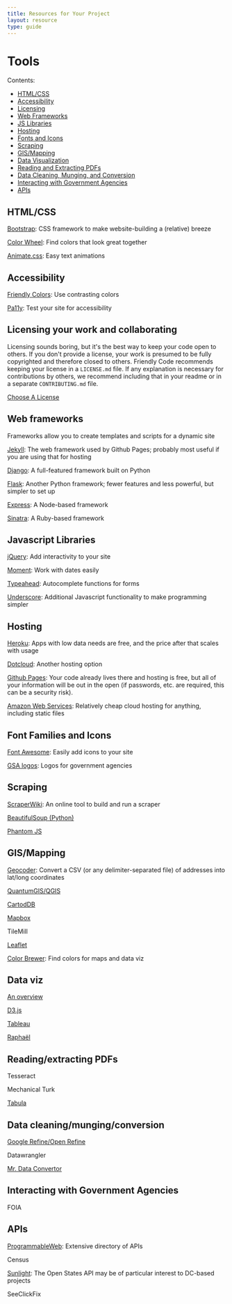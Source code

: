 ```yaml
---
title: Resources for Your Project
layout: resource
type: guide
---
```


# Tools

Contents:
- [HTML/CSS](#html-css)
- [Accessibility](#accessibility)
- [Licensing](#licensing-your-work-and-collaborating)
- [Web Frameworks](#web-frameworks)
- [JS Libraries](#javascript-libraries)
- [Hosting](#hosting)
- [Fonts and Icons](#font-families-and-icons)
- [Scraping](#scraping)
- [GIS/Mapping](#gis-mapping)
- [Data Visualization](#data-viz)
- [Reading and Extracting PDFs](#reading-extracting-pdfs)
- [Data Cleaning, Munging, and Conversion](#data-cleaning-munging-conversion)
- [Interacting with Government Agencies](#interacting-with-government-agencies)
- [APIs](#apis)

## HTML/CSS

[Bootstrap](http://getbootstrap.com/): CSS framework to make website-building a (relative) breeze

[Color Wheel](https://kuler.adobe.com/create/color-wheel/): Find colors that look great together

[Animate.css](http://daneden.github.io/animate.css/): Easy text animations

## Accessibility

[Friendly Colors](clrs.cc/a11y/): Use contrasting colors

[Pa11y](https://github.com/nature/pa11y): Test your site for accessibility

## Licensing your work and collaborating

Licensing sounds boring, but it's the best way to keep your code open to others. If you don't provide a license, your work is presumed to be fully copyrighted and therefore closed to others. Friendly Code recommends keeping your license in a `LICENSE.md` file. If any explanation is necessary for contributions by others, we recommend including that in your readme or in a separate `CONTRIBUTING.md` file.

[Choose A License](http://choosealicense.com/)

## Web frameworks

Frameworks allow you to create templates and scripts for a dynamic site

[Jekyll](http://jekyllrb.com/): The web framework used by Github Pages; probably most useful if you are using that for hosting

[Django](https://www.djangoproject.com/): A full-featured framework built on Python

[Flask](http://flask.pocoo.org/): Another Python framework; fewer features and less powerful, but simpler to set up

[Express](http://expressjs.com/guide.html): A Node-based framework

[Sinatra](http://www.sinatrarb.com/): A Ruby-based framework

## Javascript Libraries

[jQuery](https://jquery.com/): Add interactivity to your site

[Moment](http://momentjs.com/): Work with dates easily

[Typeahead](https://twitter.github.io/typeahead.js/): Autocomplete functions for forms

[Underscore](http://underscorejs.org/): Additional Javascript functionality to make programming simpler

## Hosting

[Heroku](https://www.heroku.com/): Apps with low data needs are free, and the price after that scales with usage

[Dotcloud](https://www.dotcloud.com/): Another hosting option

[Github Pages](https://pages.github.com/): Your code already lives there and hosting is free, but all of your information will be out in the open (if passwords, etc. are required, this can be a security risk).

[Amazon Web Services](https://aws.amazon.com/): Relatively cheap cloud hosting for anything, including static files

## Font Families and Icons

[Font Awesome](https://fortawesome.github.io/Font-Awesome/): Easily add icons to your site

[GSA logos](https://github.com/GSA/logo): Logos for government agencies

## Scraping

[ScraperWiki](https://scraperwiki.com/): An online tool to build and run a scraper

[BeautifulSoup (Python)](http://www.crummy.com/software/BeautifulSoup/bs4/doc/)

[Phantom JS](http://phantomjs.org/)

## GIS/Mapping

[Geocoder](http://emanuelfeld.github.io/geocoder): Convert a CSV (or any delimiter-separated file) of addresses into lat/long coordinates

[QuantumGIS/QGIS](http://qgis.org/en/site/)

[CartodDB](http://cartodb.com)

[Mapbox](https://www.mapbox.com)

TileMill

[Leaflet](http://leafletjs.com/)

[Color Brewer](http://colorbrewer2.org/): Find colors for maps and data viz

## Data viz

[An overview](http://selection.datavisualization.ch/)

[D3.js](http://d3js.org/)

[Tableau](http://www.tableausoftware.com/)

[Raphaël](http://raphaeljs.com/)

## Reading/extracting PDFs

Tesseract

Mechanical Turk

[Tabula](http://tabula.nerdpower.org/)

## Data cleaning/munging/conversion

[Google Refine/Open Refine](https://github.com/OpenRefine/OpenRefine)

Datawrangler

[Mr. Data Convertor](http://shancarter.github.io/mr-data-converter/)

## Interacting with Government Agencies

FOIA

## APIs

[ProgrammableWeb](http://www.programmableweb.com/category/all/apis): Extensive directory of APIs

Census

[Sunlight](http://sunlightfoundation.com/api/): The Open States API may be of particular interest to DC-based projects

SeeClickFix

